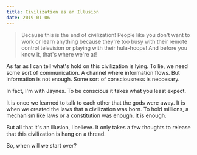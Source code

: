 ```yaml
---
title: Civilization as an Illusion
date: 2019-01-06
---
```


> Because this is the end of civilization! People like you don't want to work or learn anything because they're too busy with their remote control television or playing with their hula-hoops! And before you know it, that's where we're at!

As far as I can tell what's hold on this civilization is lying. To lie, we need some sort of communication. A channel where information flows. But information is not enough. Some sort of consciousness is neccesary.

In fact, I'm with Jaynes. To be conscious it takes what you least expect.

It is once we learned to talk to each other that the gods were away. It is when we created the laws that a civilization was born. To hold millions, a mechanism like laws or a constitution was enough. It is enough.

But all that it's an illusion, I believe. It only takes a few thoughts to release that this civilization is hang on a thread.

So, when will we start over?
